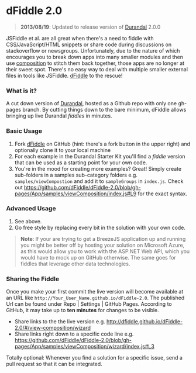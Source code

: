 # dFiddle 2.0
>  **2013/08/19**: Updated to release version of [Durandal] 2.0.0

JSFiddle et al. are all great when there's a need to fiddle with CSS/JavaScript/HTML snippets or
share code during discussions on stackoverflow or newsgroups. Unfortunately, due to the nature of  which encourages you to break down apps into many smaller modules and then use 
[composition](http://durandaljs.com/documentation/Using-Composition) to stitch them back together, those apps are no longer at their sweet spot. There's no easy
 way to deal with multiple smaller external files in tools like JSFiddle. [dFiddle](https://github.com/dFiddle/dFiddle-2.0) to the rescue!

### What is it?

A cut down version of [Durandal], hosted as a Github repo with only one gh-pages branch. By cutting things down to the bare
minimum, dFiddle allows bringing up live Durandal _fiddles_ in minutes.

### Basic Usage

1. Fork [dFiddle](https://github.com/dFiddle/dFiddle-2.0) on GitHub (hint: there's a fork button in the upper right) and optionally
clone it to your local machine
2. For each example in the Durandal Starter Kit you'll find a _fiddle_ version that can be used as a starting
point for your own code.
3. You're in the mood for creating more examples? Great! Simply create sub-folders in a samples sub-category
folders e.g. `samples/viewCompostion` and add it to `sampleGroups` in `index.js`. Check out
https://github.com/dFiddle/dFiddle-2.0/blob/gh-pages/App/samples/viewComposition/index.js#L9 for the exact syntax.

### Advanced Usage

1. See above.
2. Go free style by replacing every bit in the solution with your own code.

> **Note**: If your are trying to get a BreezeJS application up and running you might be better off by
hosting your solution on Microsoft Azure, as this would allow you to work with the ASP.NET Web API,
which you would have to mock up on GitHub otherwise. The same goes for fiddles that leverage other data technologies.

### Sharing the Fiddle

Once you make your first commit the live version will become available at an URL like
`http://Your_User_Name.github.io/dFiddle-2.0`. The published Url can be found under Repo | Settings | GitHub
Pages.
According to GitHub, it may take up to **ten minutes** for changes to be visible.

+ Share links to the the live version e.g. http://dfiddle.github.io/dFiddle-2.0/#/view-composition/wizard
+ Share links right down to a specific code line e.g.
https://github.com/dFiddle/dFiddle-2.0/blob/gh-pages/App/samples/viewComposition/wizard/index.js#L3

Totally optional: Whenever you find a solution for a specific issue, send a pull request so that it can be integrated.


[Durandal]:http://durandaljs.com/
